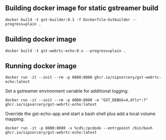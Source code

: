 ## Building docker image for static gstreamer build

`docker build -t gst-builder:0.1 -f Dockerfile-Gstbuilder --progress=plain .`

## Building docker image

`docker build -t gst-webrtc-echo:0.x --progress=plain .`

## Running docker image

`docker run -it --init --rm -p 8080:8080 ghcr.io/sipsorcery/gst-webrtc-echo:latest`

Set a gstreamer environment variable for additional logging:

`docker run -it --init --rm -p 8080:8080 -e "GST_DEBUG=4,dtls*:7" ghcr.io/sipsorcery/gst-webrtc-echo:latest`

Override the gst-echo-app and start a bash shell plus add a local volume mapping:

`docker run -it -p 8080:8080 -v %cd%:/pcdodo --entrypoint /bin/bash ghcr.io/sipsorcery/gst-webrtc-echo:latest`
